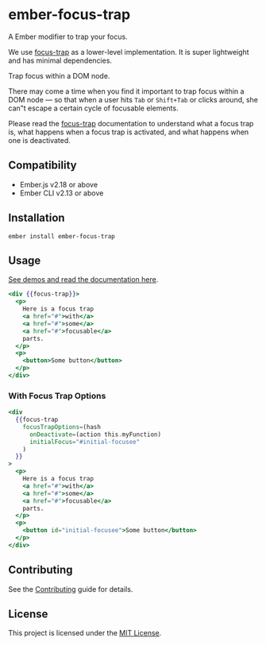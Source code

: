 ember-focus-trap
==============================================================================
A Ember modifier to trap your focus.

We use [focus-trap](https://github.com/davidtheclark/focus-trap) as a lower-level implementation.
It is super lightweight and has minimal dependencies.

Trap focus within a DOM node.

There may come a time when you find it important to trap focus within a DOM node — so that when a user hits `Tab` or `Shift+Tab` or clicks around, she can"t escape a certain cycle of focusable elements.

Please read the [focus-trap](https://github.com/davidtheclark/focus-trap) documentation to understand what a focus trap is, what happens when a focus trap is activated, and what happens when one is deactivated.

Compatibility
------------------------------------------------------------------------------

* Ember.js v2.18 or above
* Ember CLI v2.13 or above


Installation
------------------------------------------------------------------------------

```
ember install ember-focus-trap
```


Usage
------------------------------------------------------------------------------


[See demos and read the documentation here](https://josemarluedke.github.io/ember-focus-trap).


```hbs
<div {{focus-trap}}>
  <p>
    Here is a focus trap
    <a href="#">with</a>
    <a href="#">some</a>
    <a href="#">focusable</a>
    parts.
  </p>
  <p>
    <button>Some button</button>
  </p>
</div>
```

### With Focus Trap Options

```hbs
<div
  {{focus-trap
    focusTrapOptions=(hash
      onDeactivate=(action this.myFunction)
      initialFocus="#initial-focusee"
    )
  }}
>
  <p>
    Here is a focus trap
    <a href="#">with</a>
    <a href="#">some</a>
    <a href="#">focusable</a>
    parts.
  </p>
  <p>
    <button id="initial-focusee">Some button</button>
  </p>
</div>
```


Contributing
------------------------------------------------------------------------------

See the [Contributing](CONTRIBUTING.md) guide for details.


License
------------------------------------------------------------------------------

This project is licensed under the [MIT License](LICENSE.md).
